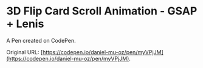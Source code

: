 # 3D Flip Card Scroll Animation - GSAP + Lenis

A Pen created on CodePen.

Original URL: [https://codepen.io/daniel-mu-oz/pen/myVPjJM](https://codepen.io/daniel-mu-oz/pen/myVPjJM).

